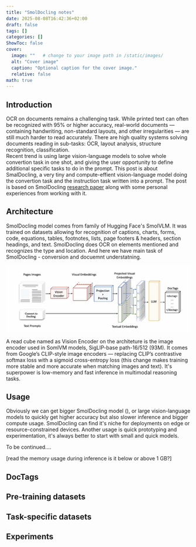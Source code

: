 ```yaml
---
title: "SmolDocling notes"
date: 2025-08-08T16:42:36+02:00
draft: false
tags: []
categories: []
ShowToc: false
cover:
  image: ""   # change to your image path in /static/images/
  alt: "Cover image"
  caption: "Optional caption for the cover image."
  relative: false
math: true
---
```


## Introduction
OCR on documents remains a challenging task. While printed text can often be recognized with 95% or higher accuracy, real-world documents — containing handwriting, non-standard layouts, and other irregularities — are still much harder to read accurately. There are high quality systems solving documents reading in sub-tasks: OCR, layout analysis, structure recognition, classification.  
Recent trend is using large vision-language models to solve whole convertion task in one shot, and giving the user opportunity to define additional specific tasks to do in the prompt. 
This post is about SmalDocling, a very tiny and compute-effient vision-language model doing the convertion task and the instruction task written into a prompt. The post is based on SmolDocling [research paper](https://arxiv.org/abs/2503.11576) along with some personal experiences from working with it.


## Architecture
SmolDocling model comes from family of Hugging Face's SmolVLM. It was trained on datasets allowing for recognition of captions, charts, forms, code, equations, tables, footnotes, lists, page footers & headers, section headings, and text. SmolDocling does OCR on elements mentioned and recognizes the type and location. And here we have main task of SmolDocling - conversion and docuemnt understatning.

<img src="/images/0001.jpg" alt="Sample" width="800">

A read cube named as Vision Encoder on the architeture is the image encoder used in SomlVM models, SigLIP-base path-16/512 (93M). It comes from Google’s CLIP-style image encoders — replacing CLIP’s contrastive softmax loss with a sigmoid cross-entropy loss (this change makes training more stable and more accurate when matching images and text). It's superpower is low-memory and fast inference in multimodal reasoning tasks.  


## Usage
Obviously we can get bigger SmolDocling model (), or large vision-language models to quickly get higher accuracy but also slower inference and bigger compute usage. 
SmolDocling can find it's niche for deployments on edge or resource-constrained devices. Another usage is quick prototyping and  experimentation, it's always better to start with small and quick models.  

To be continued....


[read the memory usage during inference is it below or above 1 GB?]

## DocTags


## Pre-training datasets


## Task-specific datasets

## Experiments
